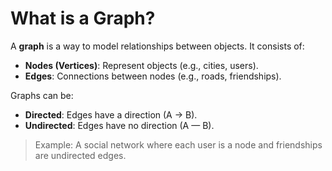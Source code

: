 # What is a Graph?

A **graph** is a way to model relationships between objects. It consists of:

- **Nodes (Vertices)**: Represent objects (e.g., cities, users).
- **Edges**: Connections between nodes (e.g., roads, friendships).

Graphs can be:

- **Directed**: Edges have a direction (A → B).
- **Undirected**: Edges have no direction (A — B).

> Example: A social network where each user is a node and friendships are undirected edges.
